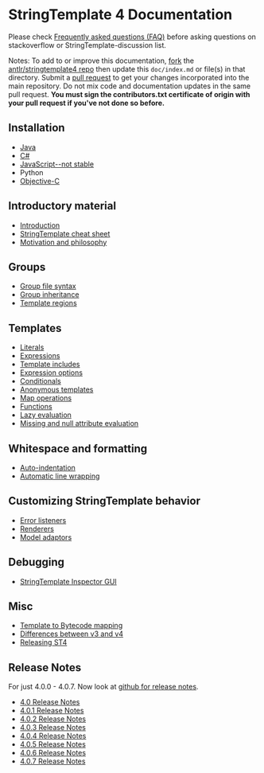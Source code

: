 # StringTemplate 4 Documentation

Please check [Frequently asked questions (FAQ)](faq/index.md) before asking questions on stackoverflow or StringTemplate-discussion list.

Notes: To add to or improve this documentation, <a href=https://help.github.com/articles/fork-a-repo>fork</a> the <a href=https://github.com/antlr/stringtemplate4>antlr/stringtemplate4 repo</a> then update this `doc/index.md` or file(s) in that directory.  Submit a <a href=https://help.github.com/articles/creating-a-pull-request>pull request</a> to get your changes incorporated into the main repository. Do not mix code and documentation updates in the same pull request. <b>You must sign the contributors.txt certificate of origin with your pull request if you've not done so before.</b></li>

## Installation

* [Java](java.md)
* [C#](https://github.com/antlr/antlrcs)
* [JavaScript--not stable](https://github.com/jsnyders/StringTemplate-js)
* Python
* [Objective-C](https://github.com/muggins/ST4-ObjC2.0-Runtime)

## Introductory material

* [Introduction](introduction.md)
* [StringTemplate cheat sheet](cheatsheet.md)
* [Motivation and philosophy](motivation.md)

## Groups

* [Group file syntax](groups.md)
* [Group inheritance](inheritance.md)
* [Template regions](regions.md)

## Templates

* [Literals](templates.md#literals)
* [Expressions](templates.md#expressions)
* [Template includes](templates.md#includes)
* [Expression options](expr-options.md)
* [Conditionals](templates.md#conditionals)
* [Anonymous templates](templates.md#subtemplates)
* [Map operations](templates.md#map)
* [Functions](templates.md#functions)
* [Lazy evaluation](templates.md#lazy)
* [Missing and null attribute evaluation](null-vs-empty.md)

## Whitespace and formatting

* [Auto-indentation](indent.md)
* [Automatic line wrapping](wrapping.md)

## Customizing StringTemplate behavior

* [Error listeners](listeners.md)
* [Renderers](renderers.md)
* [Model adaptors](adaptors.md)

## Debugging

* [StringTemplate Inspector GUI](inspector.md)

## Misc

* [Template to Bytecode mapping](bytecode.md)
* [Differences between v3 and v4](3to4.md)
* [Releasing ST4](releasing-st4.md)

## Release Notes

For just 4.0.0 - 4.0.7. Now look at [github for release notes](https://github.com/antlr/stringtemplate4/releases).

* [4.0 Release Notes](release-notes/4.0.md)
* [4.0.1 Release Notes](release-notes/4.0.1.md)
* [4.0.2 Release Notes](release-notes/4.0.2.md)
* [4.0.3 Release Notes](release-notes/4.0.3.md)
* [4.0.4 Release Notes](release-notes/4.0.4.md)
* [4.0.5 Release Notes](release-notes/4.0.5.md)
* [4.0.6 Release Notes](release-notes/4.0.6.md)
* [4.0.7 Release Notes](release-notes/4.0.7.md)
